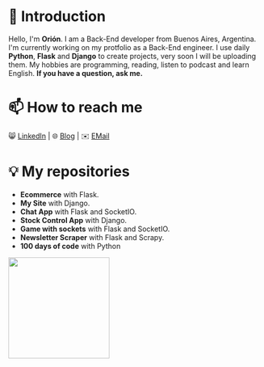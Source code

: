 # 👋 Introduction
Hello, I'm **Orión**. I am a Back-End developer from Buenos Aires, Argentina. 
I'm currently working on my protfolio as a Back-End engineer.
I use daily **Python**, **Flask** and **Django** to create projects, very soon I will be uploading them.
My hobbies are programming, reading, listen to podcast and learn English.
**If you have a question, ask me.**

# 📫 How to reach me
😸 [LinkedIn](https://github.com/27b#Comming-Soon) |
🌐 [Blog](https://github.com/27b#Comming-Soon) |
✉️ [EMail](https://github.com/27b#Comming-Soon)

# 💡 My repositories
- **Ecommerce** with Flask.
- **My Site** with Django.
- **Chat App** with Flask and SocketIO.
- **Stock Control App** with Django.
- **Game with sockets** with Flask and SocketIO.
- **Newsletter Scraper** with Flask and Scrapy.
- **100 days of code** with Python
<a target="_blank" href="https://www.youtube.com/watch?v=xFnfABbAoS4">
  <img width=200 src="https://y.yarn.co/0fd12d7e-8cad-486f-bb78-fb1624472437_text.gif">
</a>

